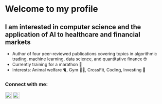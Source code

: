 # Welcome to my profile

## I am interested in computer science and the application of AI to healthcare and financial markets

- Author of four peer-reviewed publications covering topics in algorithmic trading, machine learning, data science, and quantitative finance :nerd_face:
- Currently training for a marathon :running:
- Interests: Animal welfare :cat2:, Gym :weight_lifting_man:, CrossFit, Coding, Investing :money_with_wings:

### Connect with me:

[<img align="left" alt="Lucas749 | YouTube" width="22px" src="https://cdn.jsdelivr.net/npm/simple-icons@v3/icons/youtube.svg" />][youtube]
[<img align="left" alt="Lucas749 | LinkedIn" width="22px" src="https://cdn.jsdelivr.net/npm/simple-icons@v3/icons/linkedin.svg" />][linkedin]


[youtube]: https://www.youtube.com/channel/UCYM8mlFVQxFrdX0Rd7d0aEw
[linkedin]: https://www.linkedin.com/in/lucas-sch/

